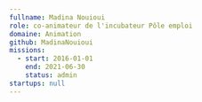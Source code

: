 ```yaml
---
fullname: Madina Nouioui
role: co-animateur de l'incubateur Pôle emploi
domaine: Animation
github: MadinaNouioui
missions:
  - start: 2016-01-01
    end: 2021-06-30
    status: admin
startups: null
---
```


